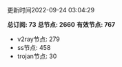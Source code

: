 更新时间2022-09-24 03:04:29

**总订阅: 73**
**总节点: 2660**
**有效节点: 767**
- v2ray节点: 279
- ss节点: 458
- trojan节点: 30
